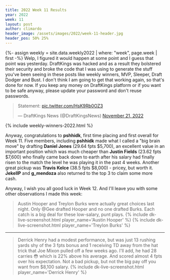 ```yaml
---
title: 2022 Week 11 Results
year: 2022
week: 11
layout: post
author: climardo
header_image: /assets/images/2022/week-11-header.jpg
header_pos: 50% 25%
---
```

{%- assign weekly = site.data.weekly2022 | where: "week", page.week | first -%}
Welp, I figured it would happen at some point and I guess that point was yesterday. DraftKings was hacked and as a result they bolstered their security and broke the code that I was using to generate the stuff you've been seeing in these posts like weekly winners, MVP, Sleeper, Draft Dodger and Bust. I don't think I am going to get that working again, so that's done for now. If you keep any money on DraftKings platform or if you want to be safe anyway, please update your password and don't reuse passwords.

<blockquote class="twitter-tweet" data-dnt="true" data-theme="dark"><p lang="en" dir="ltr">Statement: <a href="https://t.co/HsK9Rb0OZ3">pic.twitter.com/HsK9Rb0OZ3</a></p>&mdash; DraftKings News (@DraftKingsNews) <a href="https://twitter.com/DraftKingsNews/status/1594767664832040965?ref_src=twsrc%5Etfw">November 21, 2022</a></blockquote> <script async src="https://platform.twitter.com/widgets.js" charset="utf-8"></script> 

{% include weekly-winners-2022.html %}

Anyway, congratulations to **pshhidk**, first time placing and first overall for Week 11. Five members, including **pshhidk** made what I called a "big brain move" by drafting **Daniel Jones** (29.64 fpts $5,700), an excellent value in an important position which was much cheaper than **Justin Fields** (23.62 fpts $7,600) who finally came back down to earth after his salary had finally risen to the match the level he was playing it in the past 4 weeks. Another great pickup was **Travis Kelce** (38.5 fpts $8,000) - pricey, but worth it. **JekellP** and **g_mendoza** also returned to the top 3 to claim some more cash. 

Anyway, I wish you all good luck in Week 12. And I'll leave you with some other observations I made this week:
> Austin Hooper and Treylon Burks were actually great choices last night. Only @Gee drafted Hooper and no one drafted Burks. Each catch is a big deal for these low-salary, punt plays.
{% include dk-live-screenshot.html player_name='Austin Hooper' %}
{% include dk-live-screenshot.html player_name='Treylon Burks' %}

---

> Derrick Henry had a modest performance, but was just 13 rushing yards shy of the 3 fpts bonus and 1 receiving TD away from the hat trick that Joe Mixon pulled off a few weeks ago. I'll add, he had 28 carries 😳 which is 22% above his average. And scored almost 4 fpts over his expectation. Not a bad pickup, but not the big pay off you want from $8,100 salary.
{% include dk-live-screenshot.html player_name='Derrick Henry' %}
